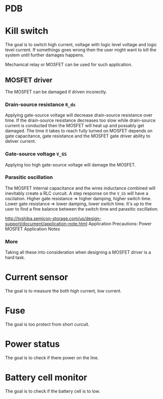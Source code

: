 # PDB


# Kill switch
The goal is to switch high current, voltage with logic level voltage and logic level current.
If somethings goes wrong then the user might want to kill the system until further damages happens.


Mechanical relay or MOSFET can be used for such application.

## MOSFET driver
The MOSFET can be damaged if driven incorectly.

### Drain-source resistance `R_ds`
Applying gate-source voltage will decrease drain-source resistance over time.
If the drain-source resistance decreases too slow while drain-source current is conducted then the MOSFET will heat up and possably get damaged.
The time it takes to reach fully turned on MOSFET depends on gate capacitance, 
gate resistance and the MOSFET gate driver ability to deliver current.

### Gate-source voltage `V_GS`
Applying too high gate-source voltage will damage the MOSFET.


### Parasitic oscillation
The MOSFET internal capacitance and the wires inductance combined will inevitably create a RLC curcuit.
A step response on the `V_GS` will have a oscilation. Higher gate resistance => higher damping, higher switch time. Lower gate resistance => lower damping, lower switch time.
It's up to the user to find a fine balance between the switch time and parasitic oscillation.


http://toshiba.semicon-storage.com/us/design-support/document/application-note.html
Application Precautions: Power MOSFET Application Notes

### More
Taking all these into consideration when designing a MOSFET driver is a hard task.


# Current sensor
The goal is to measure the both high current, low current.


# Fuse
The goal is too protect from short curcuit.


# Power status
The goal is to check if there power on the line.

# Battery cell monitor
The goal is to check if the battery cell is to low.
